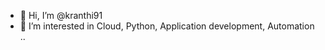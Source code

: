 - 👋 Hi, I’m @kranthi91
- 👀 I’m interested in Cloud, Python, Application development, Automation
..

<!---
kranthi91/kranthi91 is a ✨ special ✨ repository because its `README.md` (this file) appears on your GitHub profile.
You can click the Preview link to take a look at your changes.
--->
